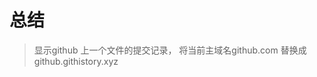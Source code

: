 <!--
 * @Description: In User Settings Edit
 * @Author: your name
 * @Date: 2019-10-06 10:43:09
 * @LastEditTime: 2019-10-06 10:45:07
 * @LastEditors: Please set LastEditors
 -->
# 总结

> 显示github 上一个文件的提交记录， 将当前主域名github.com 替换成 github.githistory.xyz
